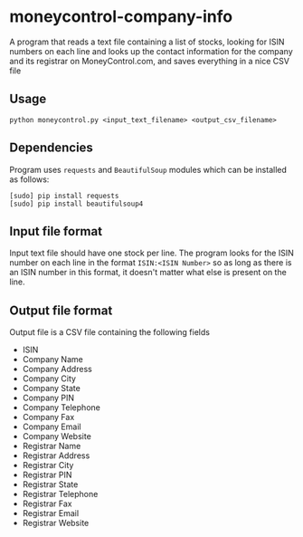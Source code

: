 # moneycontrol-company-info
A program that reads a text file containing a list of stocks, looking for ISIN numbers on each line and looks up the contact information for the company and its registrar on MoneyControl.com, and saves everything in a nice CSV file

## Usage
`python moneycontrol.py <input_text_filename> <output_csv_filename>`

## Dependencies
Program uses `requests` and `BeautifulSoup` modules which can be installed as follows:
```
[sudo] pip install requests
[sudo] pip install beautifulsoup4
```

## Input file format
Input text file should have one stock per line. The program looks for the ISIN number on each line in the format `ISIN:<ISIN Number>` so as long as there is an ISIN number in this format, it doesn't matter what else is present on the line.

## Output file format
Output file is a CSV file containing the following fields
* ISIN
* Company Name
* Company Address
* Company City
* Company State
* Company PIN
* Company Telephone
* Company Fax
* Company Email
* Company Website
* Registrar Name
* Registrar Address
* Registrar City
* Registrar PIN
* Registrar State
* Registrar Telephone
* Registrar Fax
* Registrar Email
* Registrar Website
